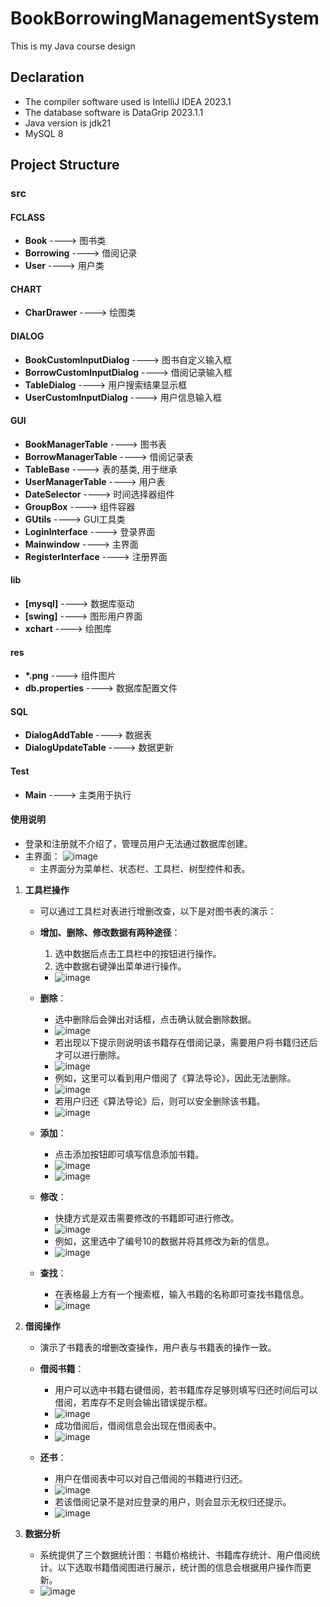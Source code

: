 # BookBorrowingManagementSystem
This is my Java course design
## Declaration
- The compiler software used is IntelliJ IDEA 2023.1
- The database software is DataGrip 2023.1.1
- Java version is jdk21
- MySQL 8

## Project Structure

### src

#### FCLASS
- **Book** ----> 图书类
- **Borrowing** ----> 借阅记录
- **User** ----> 用户类

#### CHART
- **CharDrawer** ----> 绘图类

#### DIALOG
- **BookCustomInputDialog** ----> 图书自定义输入框
- **BorrowCustomInputDialog** ----> 借阅记录输入框
- **TableDialog** ----> 用户搜索结果显示框
- **UserCustomInputDialog** ----> 用户信息输入框

#### GUI
- **BookManagerTable** ----> 图书表
- **BorrowManagerTable** ----> 借阅记录表
- **TableBase** ----> 表的基类, 用于继承
- **UserManagerTable** ----> 用户表
- **DateSelector** ----> 时间选择器组件
- **GroupBox** ----> 组件容器
- **GUtils** ----> GUI工具类
- **LoginInterface** ----> 登录界面
- **Mainwindow** ----> 主界面
- **RegisterInterface** ----> 注册界面

#### lib
- **[mysql]** ----> 数据库驱动
- **[swing]** ----> 图形用户界面
- **xchart** ----> 绘图库

#### res
- **\*.png** ----> 组件图片
- **db.properties** ----> 数据库配置文件

#### SQL
- **DialogAddTable** ----> 数据表
- **DialogUpdateTable** ----> 数据更新

#### Test
- **Main** ----> 主类用于执行

#### 使用说明

- 登录和注册就不介绍了，管理员用户无法通过数据库创建。
- 主界面：
  ![image](https://github.com/Sqhh99/BookBorrowingManagementSystem/assets/127586242/a6f6da4b-c78a-4777-8243-a1e879548ace)
  - 主界面分为菜单栏、状态栏、工具栏、树型控件和表。

1. **工具栏操作**

    - 可以通过工具栏对表进行增删改查，以下是对图书表的演示：

    - **增加、删除、修改数据有两种途径**：
      1. 选中数据后点击工具栏中的按钮进行操作。
      2. 选中数据右键弹出菜单进行操作。
      - ![image](https://github.com/Sqhh99/BookBorrowingManagementSystem/assets/127586242/8207131b-35cc-4a80-b345-ef4afe0cbdd3)

    - **删除**：
      - 选中删除后会弹出对话框，点击确认就会删除数据。
      - ![image](https://github.com/Sqhh99/BookBorrowingManagementSystem/assets/127586242/d5b7e2bc-1fce-4de8-9d2b-46c68c188a9b)
      - 若出现以下提示则说明该书籍存在借阅记录，需要用户将书籍归还后才可以进行删除。
      - ![image](https://github.com/Sqhh99/BookBorrowingManagementSystem/assets/127586242/f54b87a5-c3aa-49ba-8d97-8eb5094767d9)
      - 例如，这里可以看到用户借阅了《算法导论》，因此无法删除。
      - ![image](https://github.com/Sqhh99/BookBorrowingManagementSystem/assets/127586242/2e65b59a-e674-4ea0-9cc3-63a655828991)
      - 若用户归还《算法导论》后，则可以安全删除该书籍。
      - ![image](https://github.com/Sqhh99/BookBorrowingManagementSystem/assets/127586242/ab9fc213-15dc-4bf4-91a1-5ce977f99090)

    - **添加**：
      - 点击添加按钮即可填写信息添加书籍。
      - ![image](https://github.com/Sqhh99/BookBorrowingManagementSystem/assets/127586242/c7cefc67-9a0e-4f94-8446-10a5ea13863d)
      - ![image](https://github.com/Sqhh99/BookBorrowingManagementSystem/assets/127586242/5fb2648e-d5b0-4e19-a24e-4cd1cb2e4db3)

    - **修改**：
      - 快捷方式是双击需要修改的书籍即可进行修改。
      - ![image](https://github.com/Sqhh99/BookBorrowingManagementSystem/assets/127586242/edc34fdc-ccbf-46c5-9c08-806bdf0f017b)
      - 例如，这里选中了编号10的数据并将其修改为新的信息。
      - ![image](https://github.com/Sqhh99/BookBorrowingManagementSystem/assets/127586242/ac9ed527-92ca-413a-99d2-057e889f480f)

    - **查找**：
      - 在表格最上方有一个搜索框，输入书籍的名称即可查找书籍信息。
      - ![image](https://github.com/Sqhh99/BookBorrowingManagementSystem/assets/127586242/132aef91-7c14-4821-bfde-dfc6a35b5621)

2. **借阅操作**
    - 演示了书籍表的增删改查操作，用户表与书籍表的操作一致。
    - **借阅书籍**：
      - 用户可以选中书籍右键借阅，若书籍库存足够则填写归还时间后可以借阅，若库存不足则会输出错误提示框。
      - ![image](https://github.com/Sqhh99/BookBorrowingManagementSystem/assets/127586242/1c288c2f-5213-459a-b084-2288e686cfbe)
      - 成功借阅后，借阅信息会出现在借阅表中。
      - ![image](https://github.com/Sqhh99/BookBorrowingManagementSystem/assets/127586242/a91c5c96-1d92-427a-a017-4d5941cab254)

    - **还书**：
      - 用户在借阅表中可以对自己借阅的书籍进行归还。
      - ![image](https://github.com/Sqhh99/BookBorrowingManagementSystem/assets/127586242/6344f4ee-c85f-40f8-a4ee-af309de1e5e5)
      - 若该借阅记录不是对应登录的用户，则会显示无权归还提示。
      - ![image](https://github.com/Sqhh99/BookBorrowingManagementSystem/assets/127586242/5acccf19-964f-4062-9de9-cf683e04dd53)

3. **数据分析**
    - 系统提供了三个数据统计图：书籍价格统计、书籍库存统计、用户借阅统计。以下选取书籍借阅图进行展示，统计图的信息会根据用户操作而更新。
    - ![image](https://github.com/Sqhh99/BookBorrowingManagementSystem/assets/127586242/0b6b1e15-b1e4-4b51-b64c-5bc6c2ac642c)





